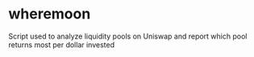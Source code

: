 # wheremoon

Script used to analyze liquidity pools on Uniswap and report which pool returns most per dollar invested
